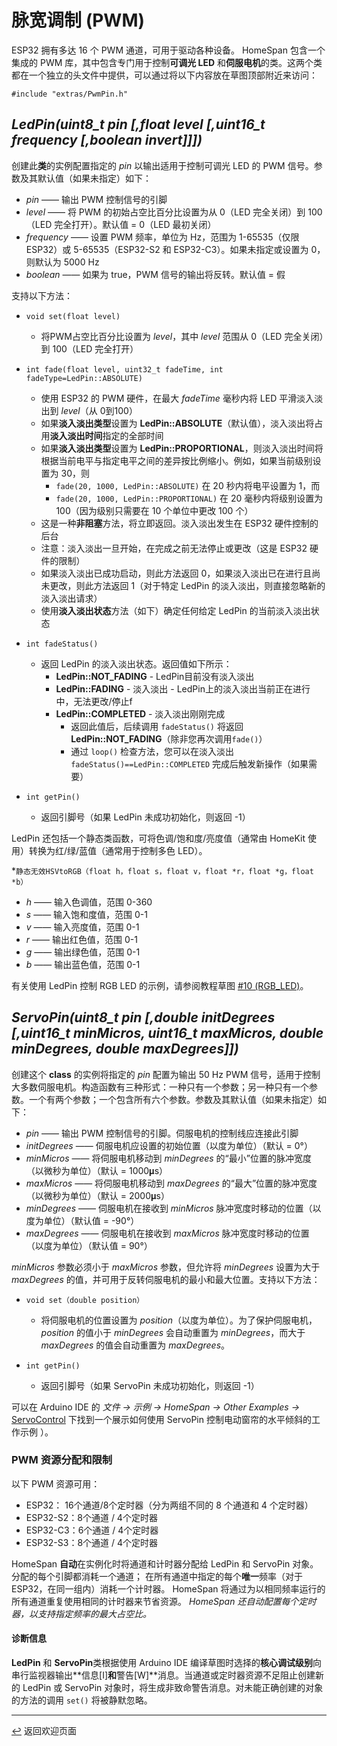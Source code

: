 <!---
<p>时间：2023.7.26翻译</p>
-->

# 脉宽调制 (PWM)

ESP32 拥有多达 16 个 PWM 通道，可用于驱动各种设备。 HomeSpan 包含一个集成的 PWM 库，其中包含专门用于控制**可调光 LED** 和**伺服电机**的类。这两个类都在一个独立的头文件中提供，可以通过将以下内容放在草图顶部附近来访问：

`#include "extras/PwmPin.h"`

## *LedPin(uint8_t pin [,float level [,uint16_t frequency [,boolean invert]]])*

创建此**类**的实例配置指定的 *pin* 以输出适用于控制可调光 LED 的 PWM 信号。参数及其默认值（如果未指定）如下：

  * *pin* —— 输出 PWM 控制信号的引脚
  * *level* —— 将 PWM 的初始占空比百分比设置为从 0（LED 完全关闭）到 100（LED 完全打开）。默认值 = 0（LED 最初关闭）
  * *frequency* —— 设置 PWM 频率，单位为 Hz，范围为 1-65535（仅限 ESP32）或 5-65535（ESP32-S2 和 ESP32-C3）。如果未指定或设置为 0，则默认为 5000 Hz
 * *boolean* —— 如果为 true，PWM 信号的输出将反转。默认值 = 假
  
 支持以下方法：

* `void set(float level)`

   * 将PWM占空比百分比设置为 *level*，其中 *level* 范围从 0（LED 完全关闭）到 100（LED 完全打开）
  
* `int fade(float level, uint32_t fadeTime, int fadeType=LedPin::ABSOLUTE)`

  * 使用 ESP32 的 PWM 硬件，在最大 *fadeTime* 毫秒内将 LED 平滑淡入淡出到 *level*（从 0到100）
  * 如果**淡入淡出类型**设置为 **LedPin::ABSOLUTE**（默认值），淡入淡出将占用**淡入淡出时间**指定的全部时间
  * 如果**淡入淡出类型**设置为 **LedPin::PROPORTIONAL**，则淡入淡出时间将根据当前电平与指定电平之间的差异按比例缩小。例如，如果当前级别设置为 30，则
    * `fade(20, 1000, LedPin::ABSOLUTE)` 在 20 秒内将电平设置为 1，而
    * `fade(20, 1000, LedPin::PROPORTIONAL)` 在 20 毫秒内将级别设置为 100（因为级别只需要在 10 个单位中更改 100 个）
  * 这是一种**非阻塞**方法，将立即返回。淡入淡出发生在 ESP32 硬件控制的后台
  * 注意：淡入淡出一旦开始，在完成之前无法停止或更改（这是 ESP32 硬件的限制）
  * 如果淡入淡出已成功启动，则此方法返回 0，如果淡入淡出已在进行且尚未更改，则此方法返回 1（对于特定 LedPin 的淡入淡出，则直接忽略新的淡入淡出请求）
  * 使用**淡入淡出状态**方法（如下）确定任何给定 LedPin 的当前淡入淡出状态

* `int fadeStatus()`

  * 返回 LedPin 的淡入淡出状态。返回值如下所示：
    * **LedPin::NOT_FADING** - LedPin目前没有淡入淡出
    * **LedPin::FADING** - 淡入淡出 - LedPin上的淡入淡出当前正在进行中，无法更改/停止f
    * **LedPin::COMPLETED** - 淡入淡出刚刚完成
      * 返回此值后，后续调用 `fadeStatus()` 将返回**LedPin::NOT_FADING**（除非您再次调用`fade()`）
      * 通过 `loop()` 检查方法，您可以在淡入淡出 `fadeStatus()==LedPin::COMPLETED` 完成后触发新操作（如果需要）
    
* `int getPin()`

   * 返回引脚号（如果 LedPin 未成功初始化，则返回 -1）
  
LedPin 还包括一个静态类函数，可将色调/饱和度/亮度值（通常由 HomeKit 使用）转换为红/绿/蓝值（通常用于控制多色 LED）。

*`静态无效HSVtoRGB（float h，float s，float v，float *r，float *g，float *b）`

   * *h* —— 输入色调值，范围 0-360
   * *s* —— 输入饱和度值，范围 0-1
   * *v* —— 输入亮度值，范围 0-1
   * *r* —— 输出红色值，范围 0-1
   * *g* —— 输出绿色值，范围 0-1
   * *b* —— 输出蓝色值，范围 0-1

有关使用 LedPin 控制 RGB LED 的示例，请参阅教程草图 [#10 (RGB_LED)](../examples/10-RGB_LED)。

## *ServoPin(uint8_t pin [,double initDegrees [,uint16_t minMicros, uint16_t maxMicros, double minDegrees, double maxDegrees]])*

创建这个 **class** 的实例将指定的 *pin* 配置为输出 50 Hz PWM 信号，适用于控制大多数伺服电机。构造函数有三种形式：一种只有一个参数；另一种只有一个参数。一个有两个参数；一个包含所有六个参数。参数及其默认值（如果未指定）如下：

  * *pin* —— 输出 PWM 控制信号的引脚。伺服电机的控制线应连接此引脚
  * *initDegrees* —— 伺服电机应设置的初始位置（以度为单位）（默认 = 0°）
  * *minMicros* —— 将伺服电机移动到 *minDegrees* 的“最小”位置的脉冲宽度（以微秒为单位）（默认 = 1000𝛍s）
  * *maxMicros* —— 将伺服电机移动到 *maxDegrees* 的“最大”位置的脉冲宽度（以微秒为单位）（默认 = 2000𝛍s）
  * *minDegrees* —— 伺服电机在接收到 *minMicros* 脉冲宽度时移动的位置（以度为单位）（默认值 = -90°）
  * *maxDegrees* —— 伺服电机在接收到 *maxMicros* 脉冲宽度时移动的位置（以度为单位）（默认值 = 90°）

*minMicros* 参数必须小于 *maxMicros* 参数，但允许将 *minDegrees* 设置为大于 *maxDegrees* 的值，并可用于反转伺服电机的最小和最大位置。支持以下方法：

* `void set（double position）`

  * 将伺服电机的位置设置为 *position*（以度为单位）。为了保护伺服电机，*position* 的值小于 *minDegrees* 会自动重置为 *minDegrees*，而大于 *maxDegrees* 的值会自动重置为 *maxDegrees*。
  
* `int getPin()`

  * 返回引脚号（如果 ServoPin 未成功初始化，则返回 -1）

可以在 Arduino IDE 的 *文件 → 示例 → HomeSpan → Other Examples →* [ServoControl](../Other%20Examples/ServoControl) 下找到一个展示如何使用 ServoPin 控制电动窗帘的水平倾斜的工作示例 ）。

### PWM 资源分配和限制

以下 PWM 资源可用：

* ESP32： 16个通道/8个定时器（分为两组不同的 8 个通道和 4 个定时器）
* ESP32-S2：8个通道 / 4个定时器
* ESP32-C3：6个通道 / 4个定时器
* ESP32-S3：8个通道 / 4个定时器

HomeSpan **自动**在实例化时将通道和计时器分配给 LedPin 和 ServoPin 对象。 分配的每个引脚都消耗一个通道； 在所有通道中指定的每个**唯一**频率（对于 ESP32，在同一组内）消耗一个计时器。 HomeSpan 将通过为以相同频率运行的所有通道重复使用相同的计时器来节省资源。 *HomeSpan 还自动配置每个定时器，以支持指定频率的最大占空比。*

#### 诊断信息

**LedPin** 和 **ServoPin**类根据使用 Arduino IDE 编译草图时选择的**核心调试级别**向串行监视器输出**信息\[I\]**和**警告\[W\]**消息。当通道或定时器资源不足阻止创建新的 LedPin 或 ServoPin 对象时，将生成非致命警告消息。对未能正确创建的对象的方法的调用 `set()` 将被静默忽略。

---

[↩️](../README.md) 返回欢迎页面
